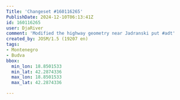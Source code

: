 ```yaml
---
Title: 'Changeset #160116265'
PublishDate: 2024-12-10T06:13:41Z
id: 160116265
user: DjaRiver
comment: 'Modified the highway geometry near Jadranski put #adt'
created_by: JOSM/1.5 (19207 en)
tags:
- Montenegro
- Budva
bbox:
  min_lon: 18.8501533
  min_lat: 42.2874336
  max_lon: 18.8501533
  max_lat: 42.2874336

---
```

